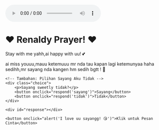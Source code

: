 <html lang="id">
<head>
    <meta charset="UTF-8">
    <meta name="viewport" content="width=device-width, initial-scale=1.0">
    <link rel="stylesheet" href="styless.css">
    <script src="java.js"></script>
<audio controls>
  <source src="Yung_Kai_-_Blue(impuremusic.com).mp3" type="audio/mpeg">
</audio>
</head>
<body>
    <div class="hearts" id="hearts"></div>
    <h1>❤️ Renaldy Prayer! ❤️</h1>
    <p>Stay with me yahh,ai happy with uu! 💕</p>
    <p>ai miss youuu,mauu ketemuuu mr nda tau kapan lagi ketemunyaa haha sedihh,mr sayang nda kangen hm sedih bgtt ! 🌹</p>
    
    <!-- Tambahan: Pilihan Sayang Aku Tidak -->
    <div class="choice">
        <p>Sayang sweetly tidak?</p>
        <button onclick="respond('sayang')">Sayang</button>
        <button onclick="respond('tidak')">Tidak</button>
    </div>
    
    <div id="response"></div>
    
    <button onclick="alert('I love uu sayangg! 😘')">Klik untuk Pesan Cinta</button>
</body>
</html>
